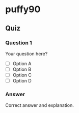 # puffy90

## Quiz

### Question 1

Your question here?

- [ ] Option A
- [ ] Option B
- [ ] Option C
- [ ] Option D

### Answer

Correct answer and explanation.
